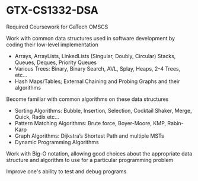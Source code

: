 # GTX-CS1332-DSA
Required Coursework for GaTech OMSCS

Work with common data structures used in software development by coding their low-level implementation 
- Arrays, ArrayLists, LinkedLists (Singular, Doubly, Circular) Stacks, Queues, Deques, Priority Queues 
- Various Trees: Binary, Binary Search, AVL, Splay, Heaps, 2-4 Trees, etc… 
- Hash Maps/Tables; External Chaining and Probing Graphs and their algorithms 

Become familiar with common algorithms on these data structures 
- Sorting Algorithms: Bubble, Insertion, Selection, Cocktail Shaker, Merge, Quick, Radix etc... 
- Pattern Matching Algorithms: Brute force, Boyer-Moore, KMP, Rabin-Karp
- Graph Algorithms: Dijkstra’s Shortest Path and multiple MSTs
- Dynamic Programming Algorithms

Work with Big-O notation, allowing good choices about the appropriate data structure and algorithm to use for a particular programming problem

Improve one's ability to test and debug programs
